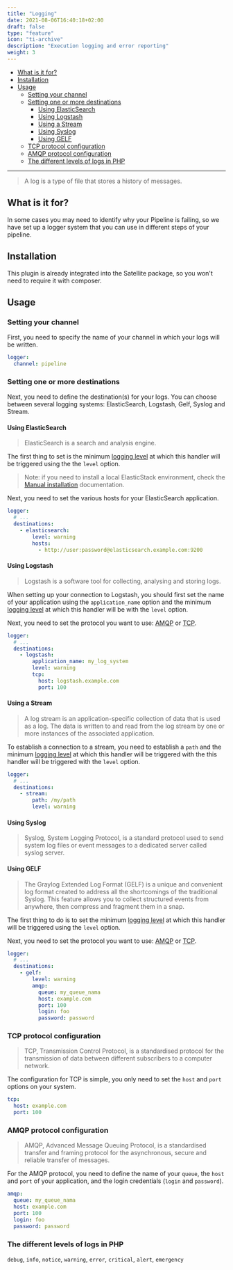 ```yaml
---
title: "Logging"
date: 2021-08-06T16:40:18+02:00
draft: false
type: "feature"
icon: "ti-archive"
description: "Execution logging and error reporting"
weight: 3
---
```


- [What is it for?](#what-is-it-for)
- [Installation](#installation)
- [Usage](#usage)
    - [Setting your channel](#setting-your-channel)
    - [Setting one or more destinations](#setting-one-or-more-destinations)
        - [Using ElasticSearch](#using-elasticsearch)
        - [Using Logstash](#using-logstash)
        - [Using a Stream](#using-a-stream)
        - [Using Syslog](#using-syslog)
        - [Using GELF](#using-gelf)
    - [TCP protocol configuration](#tcp-protocol-configuration)
    - [AMQP protocol configuration](#amqp-protocol-configuration)
    - [The different levels of logs in PHP](#usage)

---

> A log is a type of file that stores a history of messages.

## What is it for?

In some cases you may need to identify why your Pipeline is failing, so we have set up a logger system that you can 
use in different steps of your pipeline.



## Installation

This plugin is already integrated into the Satellite package, so you won't need to require it with composer.

## Usage 

### Setting your channel

First, you need to specify the name of your channel in which your logs will be written.

```yaml
logger:
  channel: pipeline
```

### Setting one or more destinations

Next, you need to define the destination(s) for your logs. You can choose between several logging systems:
ElasticSearch, Logstash, Gelf, Syslog and Stream.

#### Using ElasticSearch 

> ElasticSearch is a search and analysis engine.

The first thing to set is the minimum [logging level](#the-different-levels-of-logs-in-php) at which this handler will be triggered using the
the `level` option.

> Note: if you need to install a local ElasticStack environment, check the [Manual installation](../installation/manual) documentation.

Next, you need to set the various hosts for your ElasticSearch application.

```yaml
logger:
  # ...
  destinations:
    - elasticsearch:
        level: warning
        hosts:
          - http://user:password@elasticsearch.example.com:9200
```

#### Using Logstash

> Logstash is a software tool for collecting, analysing and storing logs.

When setting up your connection to Logstash, you should first set the name of your application
using the `application_name` option and the minimum [logging level](#the-different-levels-of-logs-in-php) at which this handler will be
with the `level` option.

Next, you need to set the protocol you want to use: [AMQP](#amqp-protocol-configuration) or [TCP](#tcp-protocol-configuration).

```yaml
logger:
  # ...
  destinations:
    - logstash:
        application_name: my_log_system
        level: warning
        tcp:
          host: logstash.example.com
          port: 100
```

#### Using a Stream

> A log stream is an application-specific collection of data that is used as a log.
> The data is written to and read from the log stream by one or more instances of the associated application.

To establish a connection to a stream, you need to establish a `path` and the minimum [logging level](#the-different-levels-of-logs-in-php) at which this 
handler will be triggered with the this handler will be triggered with the `level` option. 

```yaml
logger:
  # ...
  destinations:
    - stream:
        path: /my/path
        level: warning
```

#### Using Syslog
> Syslog, System Logging Protocol, is a standard protocol used to send system log files or event messages 
> to a dedicated server called syslog server.

#### Using GELF 
> The Graylog Extended Log Format (GELF) is a unique and convenient log format created to address all the shortcomings 
> of the traditional Syslog. This feature allows you to collect structured events from anywhere, 
> then compress and fragment them in a snap.

The first thing to do is to set the minimum [logging level](#the-different-levels-of-logs-in-php) at which this handler will be triggered using the `level` 
option.

Next, you need to set the protocol you want to use: [AMQP](#amqp-protocol-configuration) or [TCP](#tcp-protocol-configuration).

```yaml
logger:
  # ...
  destinations:
    - gelf:
        level: warning
        amqp:
          queue: my_queue_nama
          host: example.com
          port: 100
          login: foo
          password: password
```

### TCP protocol configuration

> TCP, Transmission Control Protocol, is a standardised protocol for the transmission of data between different 
> subscribers to a computer network.

The configuration for TCP is simple, you only need to set the `host` and `port` options on your system.

```yaml
tcp:
  host: example.com
  port: 100
```

### AMQP protocol configuration

> AMQP, Advanced Message Queuing Protocol, is a standardised transfer and framing protocol for the asynchronous, 
> secure and reliable transfer of messages.

For the AMQP protocol, you need to define the name of your `queue`, the `host` and `port` of your application, 
and the login credentials (`login` and `password`).

```yaml
amqp:
  queue: my_queue_nama
  host: example.com
  port: 100
  login: foo
  password: password
```

### The different levels of logs in PHP

`debug`, `info`, `notice`, `warning`, `error`, `critical`, `alert`, `emergency`
